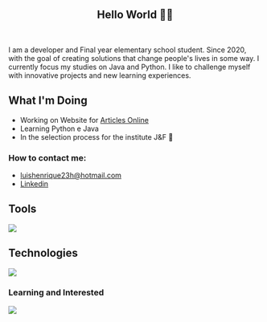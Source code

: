 <h2 align="center">Hello World 👨‍💻</h2>
</br>

  I am a developer and Final year elementary school student. Since 2020, with the goal of creating solutions that change people's lives in some way. I currently focus my studies on Java and Python.
I like to challenge myself with innovative projects and new learning experiences.

## What I'm Doing

- Working on Website for [Articles Online](https://artigo-livre.onrender.com/)
- Learning Python e Java
- In the selection process for the institute J&F 🎉
<h3>How to contact me: </h3>

-  luishenrique23h@hotmail.com
-  <a href="https://www.linkedin.com/in/luismede/">Linkedin</a>

## Tools

<a href="https://github.com/luismede"><img src="https://skillicons.dev/icons?i=arduino,postman,git,docker,linux,vscode,idea,pycharm"></a>

## Technologies

<a href="https://github.com/luismede"><img src="https://skillicons.dev/icons?i=js,python,nodejs,electron,tailwind,firebase,"></a>

### Learning and Interested
<p align="left"> <a href="https://github.com/luismede"><img src="https://skillicons.dev/icons?i=python,java,spring,aws"></a>


